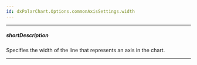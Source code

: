 ```yaml
---
id: dxPolarChart.Options.commonAxisSettings.width
---
```

---
##### shortDescription
Specifies the width of the line that represents an axis in the chart.

---
